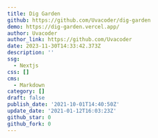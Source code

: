 ```yaml
---
title: Dig Garden
github: https://github.com/Uvacoder/dig-garden
demo: https://dig-garden.vercel.app/
author: Uvacoder
author_link: https://github.com/Uvacoder
date: 2023-11-30T14:33:42.373Z
description: ''
ssg:
  - Nextjs
css: []
cms:
  - Markdown
category: []
draft: false
publish_date: '2021-10-01T14:40:50Z'
update_date: '2021-01-12T16:03:23Z'
github_star: 0
github_fork: 0
---
```

